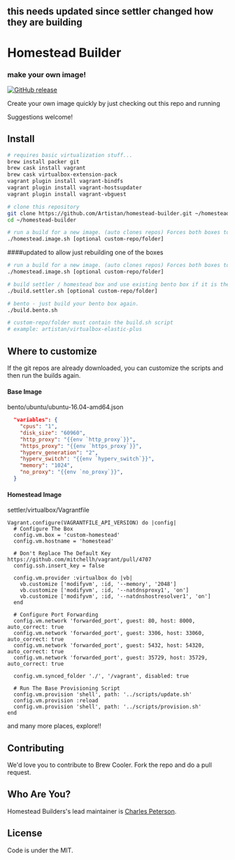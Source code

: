 ## this needs updated since settler changed how they are building

# Homestead Builder
### make your own image!
[![GitHub release](https://img.shields.io/github/release/Artistan/homstead-builder.svg)](https://github.com/Artistan/homstead-builder/releases)

Create your own image quickly by just checking out this repo and running

Suggestions welcome!

## Install
```bash
# requires basic virtualization stuff...
brew install packer git
brew cask install vagrant
brew cask virtualbox-extension-pack
vagrant plugin install vagrant-bindfs
vagrant plugin install vagrant-hostsupdater
vagrant plugin install vagrant-vbguest

# clone this repository
git clone https://github.com/Artistan/homestead-builder.git ~/homestead-builder
cd ~/homestead-builder

# run a build for a new image. (auto clones repos) Forces both boxes to build
./homestead.image.sh [optional custom-repo/folder]

```

####updated to allow just rebuilding one of the boxes
```bash
# run a build for a new image. (auto clones repos) Forces both boxes to build
./homestead.image.sh [optional custom-repo/folder]

# build settler / homestead box and use existing bento box if it is there
./build.settler.sh [optional custom-repo/folder]

# bento - just build your bento box again.
./build.bento.sh

# custom-repo/folder must contain the build.sh script
# example: artistan/virtualbox-elastic-plus
```

## Where to customize

If the git repos are already downloaded, you can customize the scripts and then run the builds again.

#### Base Image
bento/ubuntu/ubuntu-16.04-amd64.json
```json
  "variables": {
    "cpus": "1",
    "disk_size": "60960",
    "http_proxy": "{{env `http_proxy`}}",
    "https_proxy": "{{env `https_proxy`}}",
    "hyperv_generation": "2",
    "hyperv_switch": "{{env `hyperv_switch`}}",
    "memory": "1024",
    "no_proxy": "{{env `no_proxy`}}",
  }
```

#### Homestead Image
settler/virtualbox/Vagrantfile
```
Vagrant.configure(VAGRANTFILE_API_VERSION) do |config|
  # Configure The Box
  config.vm.box = 'custom-homestead'
  config.vm.hostname = 'homestead'

  # Don't Replace The Default Key https://github.com/mitchellh/vagrant/pull/4707
  config.ssh.insert_key = false

  config.vm.provider :virtualbox do |vb|
    vb.customize ['modifyvm', :id, '--memory', '2048']
    vb.customize ['modifyvm', :id, '--natdnsproxy1', 'on']
    vb.customize ['modifyvm', :id, '--natdnshostresolver1', 'on']
  end

  # Configure Port Forwarding
  config.vm.network 'forwarded_port', guest: 80, host: 8000, auto_correct: true
  config.vm.network 'forwarded_port', guest: 3306, host: 33060, auto_correct: true
  config.vm.network 'forwarded_port', guest: 5432, host: 54320, auto_correct: true
  config.vm.network 'forwarded_port', guest: 35729, host: 35729, auto_correct: true

  config.vm.synced_folder './', '/vagrant', disabled: true

  # Run The Base Provisioning Script
  config.vm.provision 'shell', path: '../scripts/update.sh'
  config.vm.provision :reload
  config.vm.provision 'shell', path: '../scripts/provision.sh'
end
```
and many more places, explore!!

## Contributing
We'd love you to contribute to Brew Cooler. Fork the repo and do a pull request.

## Who Are You?
Homestead Builders's lead maintainer is [Charles Peterson](https://github.com/Artistan).

## License
Code is under the MIT.

